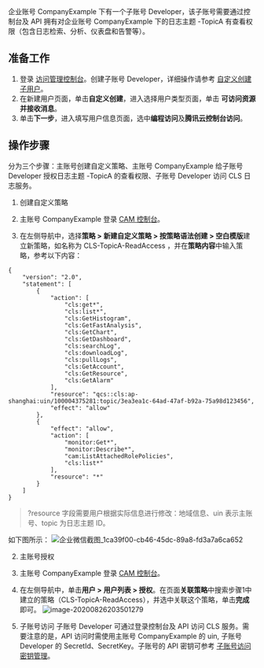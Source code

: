 
企业账号 CompanyExample 下有一个子账号 Developer，该子账号需要通过控制台及 API 拥有对企业账号 CompanyExample 下的日志主题 -TopicA 有查看权限（包含日志检索、分析、仪表盘和告警等）。

## 准备工作

1. 登录 [访问管理控制台](https://console.cloud.tencent.com/cam)。创建子账号 Developer，详细操作请参考 [自定义创建子用户](https://cloud.tencent.com/document/product/598/13674)。
2. 在新建用户页面，单击**自定义创建**，进入选择用户类型页面，单击 **可访问资源并接收消息**。
3. 单击**下一步**，进入填写用户信息页面，选中**编程访问**及**腾讯云控制台访问**。


## 操作步骤

分为三个步骤：主账号创建自定义策略、主账号 CompanyExample 给子账号 Developer 授权日志主题 -TopicA 的查看权限、子账号 Developer 访问 CLS 日志服务。
1. 创建自定义策略

 1. 主账号 CompanyExample 登录 [CAM 控制台](https://console.cloud.tencent.com/cam)。
 1. 在左侧导航中，选择**策略 > 新建自定义策略 > 按策略语法创建 > 空白模版**建立新策略，如名称为 CLS-TopicA-ReadAccess ，并在**策略内容**中输入策略，参考以下内容：
```
{
    "version": "2.0",
    "statement": [
        {
            "action": [
                "cls:get*",
                "cls:list*",
                "cls:GetHistogram",
                "cls:GetFastAnalysis",
                "cls:GetChart",
                "cls:GetDashboard",
                "cls:searchLog",
                "cls:downloadLog",
                "cls:pullLogs",
                "cls:GetAccount",
                "cls:GetResource",
                "cls:GetAlarm"
            ],
            "resource": "qcs::cls:ap-shanghai:uin/100004375281:topic/3ea3ea1c-64ad-47af-b92a-75a98d123456",
            "effect": "allow"
        },
        {
            "effect": "allow",
            "action": [
                "monitor:Get*",
                "monitor:Describe*",
                "cam:ListAttachedRolePolicies",
                "cls:list*"
            ],
            "resource": "*"
        }
    ]
}
```
>?resource 字段需要用户根据实际信息进行修改：地域信息、uin 表示主账号、topic 为日志主题 ID。
>
如下图所示：
![企业微信截图_1ca39f00-cb46-45dc-89a8-fd3a7a6ca652](https://main.qcloudimg.com/raw/1b4cd526d873e8a4585609d5b6331048.png)

2. 主账号授权

 1. 主账号 CompanyExample 登录 [CAM 控制台](https://console.cloud.tencent.com/cam)。
 1. 在左侧导航中，单击**用户 > 用户列表 > 授权**。在页面**关联策略**中搜索步骤1中建立的策略（CLS-TopicA-ReadAccess），并选中关联这个策略，单击**完成**即可。
   ![image-20200826203501279](https://main.qcloudimg.com/raw/81c8bbbcc9838fce078f7a02f4839709.png)

3. 子账号访问
子账号 Developer 可通过登录控制台及 API 访问 CLS 服务。需要注意的是，API 访问时需使用主账号 CompanyExample 的 uin, 子账号 Developer 的 SecretId、SecretKey。子账号的 API  密钥可参考 [子账号访问密钥管理](https://cloud.tencent.com/document/product/598/37140)。

